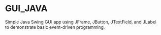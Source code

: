 # GUI_JAVA
Simple Java Swing GUI app using JFrame, JButton, JTextField, and JLabel to demonstrate basic event-driven programming.
